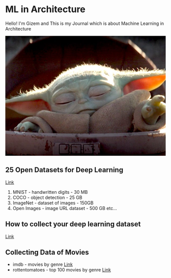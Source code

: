 # ML in Architecture

Hello! I'm Gizem and This is my Journal which is about Machine Learning in Architecture 

![5dd2cac879d757330b3ab572](https://github.com/gizemef/ML-Journal/blob/master/5dd2cac879d757330b3ab572.jpg)

## 25 Open Datasets for Deep Learning

[Link](https://www.analyticsvidhya.com/blog/2018/03/comprehensive-collection-deep-learning-datasets/) 

1. MNIST - handwritten digits - 30 MB
2. COCO - object detection - 25 GB
3. ImageNet - dataset of images - 150GB
4. Open Images - image URL dataset - 500 GB
etc...

## How to collect your deep learning dataset

[Link](https://towardsdatascience.com/how-to-collect-your-deep-learning-dataset-2e0eefc0ba24)

## Collecting Data of Movies 

- imdb - movies by genre [Link](https://www.imdb.com/feature/genre/?ref_=nv_ch_gr)
- rottentomatoes - top 100 movies by genre  [Link](https://www.rottentomatoes.com/top/bestofrt/top_100_western_movies/)
